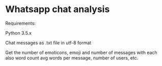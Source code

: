 # Whatsapp chat analysis

Requirements:

Python 3.5.x

Chat messages as .txt file in utf-8 format


Get the number of emoticons, emoji and number of messages with each also word count avg words per message, number of users, etc.
